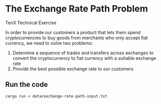 # The Exchange Rate Path Problem

TenX Technical Exercise

In order to provide our customers a product that lets them spend cryptocurrencies to
buy goods from merchants who only accept fiat currency, we need to solve two
problems:
1. Determine a sequence of trades and transfers across exchanges to convert
the cryptocurrency to fiat currency with a suitable exchange rate
2. Provide the best possible exchange rate to our customers

## Run the code

`cargo run < data/exchange-rate-path-input.txt`
